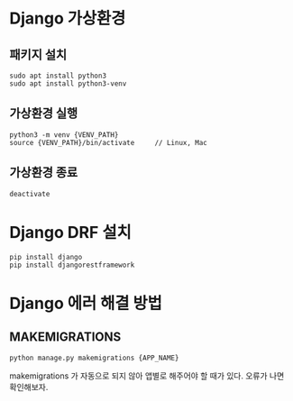 # Django 가상환경
## 패키지 설치
```
sudo apt install python3
sudo apt install python3-venv
```
## 가상환경 실행
```
python3 -m venv {VENV_PATH}
source {VENV_PATH}/bin/activate     // Linux, Mac
```
## 가상환경 종료
```
deactivate
```

# Django DRF 설치
```
pip install django
pip install djangorestframework
```

# Django 에러 해결 방법
## MAKEMIGRATIONS
```
python manage.py makemigrations {APP_NAME}
```
makemigrations 가 자동으로 되지 않아 앱별로 해주어야 할 때가 있다. 오류가 나면 확인해보자.